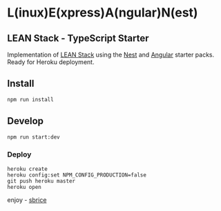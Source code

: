 # L(inux)E(xpress)A(ngular)N(est)
## LEAN Stack - TypeScript Starter

Implementation of [LEAN Stack](https://medium.com/@sbrice/lean-stack-lamp-stack-reborn-dcbee8f04320) using the [Nest](https://github.com/nestjs/typescript-starter) and [Angular](https://github.com/sbrice/angular-starter) starter packs. Ready for Heroku deployment.

## Install
```bash
npm run install
```

## Develop
```bash
npm run start:dev
```

### Deploy
```
heroku create
heroku config:set NPM_CONFIG_PRODUCTION=false
git push heroku master
heroku open
```

enjoy - [sbrice](https://medium.com/@sbrice)
